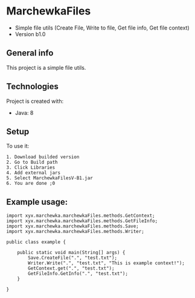 # MarchewkaFiles
- Simple file utils (Create File, Write to file, Get file info, Get file context)
- Version b1.0

## General info
This project is a simple file utils.
	
## Technologies
Project is created with:
* Java: 8
	
## Setup
To use it:
```
1. Download builded version
2. Go to Build path
3. Click Libraries
4. Add external jars
5. Select MarchewkaFilesV-B1.jar
6. You are done ;0
```
## Example usage: 
```
import xyx.marchewka.marchewkaFiles.methods.GetContext;
import xyx.marchewka.marchewkaFiles.methods.GetFileInfo;
import xyx.marchewka.marchewkaFiles.methods.Save;
import xyx.marchewka.marchewkaFiles.methods.Writer;

public class example {
	
	public static void main(String[] args) {
		Save.CreateFile(".", "test.txt");
		Writer.Write(".", "test.txt", "This is example context!");
		GetContext.get(".", "test.txt");
		GetFileInfo.GetInfo(".", "test.txt");
	}

}

```
